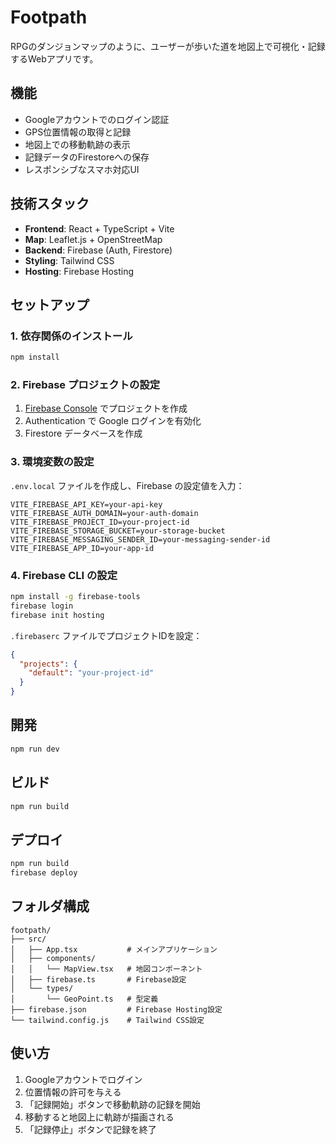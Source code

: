 # Footpath

RPGのダンジョンマップのように、ユーザーが歩いた道を地図上で可視化・記録するWebアプリです。

## 機能

- Googleアカウントでのログイン認証
- GPS位置情報の取得と記録
- 地図上での移動軌跡の表示
- 記録データのFirestoreへの保存
- レスポンシブなスマホ対応UI

## 技術スタック

- **Frontend**: React + TypeScript + Vite
- **Map**: Leaflet.js + OpenStreetMap
- **Backend**: Firebase (Auth, Firestore)
- **Styling**: Tailwind CSS
- **Hosting**: Firebase Hosting

## セットアップ

### 1. 依存関係のインストール

```bash
npm install
```

### 2. Firebase プロジェクトの設定

1. [Firebase Console](https://console.firebase.google.com/) でプロジェクトを作成
2. Authentication で Google ログインを有効化
3. Firestore データベースを作成

### 3. 環境変数の設定

`.env.local` ファイルを作成し、Firebase の設定値を入力：

```env
VITE_FIREBASE_API_KEY=your-api-key
VITE_FIREBASE_AUTH_DOMAIN=your-auth-domain
VITE_FIREBASE_PROJECT_ID=your-project-id
VITE_FIREBASE_STORAGE_BUCKET=your-storage-bucket
VITE_FIREBASE_MESSAGING_SENDER_ID=your-messaging-sender-id
VITE_FIREBASE_APP_ID=your-app-id
```

### 4. Firebase CLI の設定

```bash
npm install -g firebase-tools
firebase login
firebase init hosting
```

`.firebaserc` ファイルでプロジェクトIDを設定：

```json
{
  "projects": {
    "default": "your-project-id"
  }
}
```

## 開発

```bash
npm run dev
```

## ビルド

```bash
npm run build
```

## デプロイ

```bash
npm run build
firebase deploy
```

## フォルダ構成

```
footpath/
├── src/
│   ├── App.tsx           # メインアプリケーション
│   ├── components/
│   │   └── MapView.tsx   # 地図コンポーネント
│   ├── firebase.ts       # Firebase設定
│   └── types/
│       └── GeoPoint.ts   # 型定義
├── firebase.json         # Firebase Hosting設定
└── tailwind.config.js    # Tailwind CSS設定
```

## 使い方

1. Googleアカウントでログイン
2. 位置情報の許可を与える
3. 「記録開始」ボタンで移動軌跡の記録を開始
4. 移動すると地図上に軌跡が描画される
5. 「記録停止」ボタンで記録を終了

